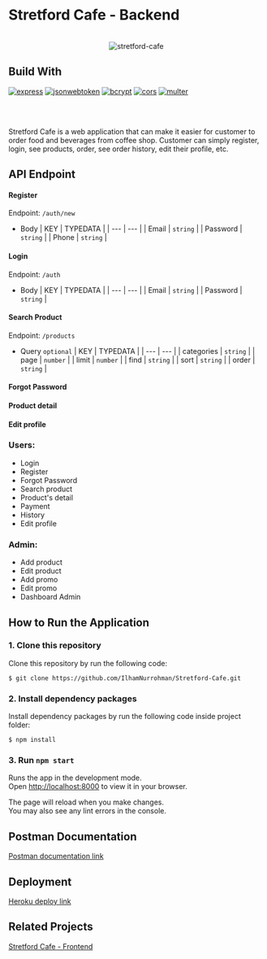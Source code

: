# Stretford Cafe - Backend

<br/>

<div style="display:flex; justify-content:center">
    <img src="public/images/coffee 1.png" alt="stretford-cafe" />
</div>

## Build With

[![express](https://img.shields.io/npm/v/express?label=express)](https://www.npmjs.com/package/express)
[![jsonwebtoken](https://img.shields.io/npm/v/jsonwebtoken?label=jsonwebtoken)](https://www.npmjs.com/package/jsonwebtoken)
[![bcrypt](https://img.shields.io/npm/v/bcrypt?label=bcrypt)](https://www.npmjs.com/package/bcrypt)
[![cors](https://img.shields.io/npm/v/cors?label=cors)](https://www.npmjs.com/package/cors)
[![multer](https://img.shields.io/npm/v/multer?label=multer)](https://www.npmjs.com/package/multer)

<br/>

<br/>

Stretford Cafe is a web application that can make it easier for customer to order food and beverages from coffee shop. Customer can simply register, login, see products, order, see order history, edit their profile, etc.

## API Endpoint

#### Register

Endpoint: `/auth/new`

- Body
  | KEY | TYPEDATA |
  | --- | --- |
  | Email | `string` |
  | Password | `string` |
  | Phone | `string` |

#### Login

Endpoint: `/auth`

- Body
  | KEY | TYPEDATA |
  | --- | --- |
  | Email | `string` |
  | Password | `string` |

#### Search Product

Endpoint: `/products`

- Query `optional`
  | KEY | TYPEDATA |
  | --- | --- |
  | categories | `string` |
  | page | `number` |
  | limit | `number` |
  | find | `string` |
  | sort | `string` |
  | order | `string` |

#### Forgot Password

#### Product detail

#### Edit profile

### Users:

- Login
- Register
- Forgot Password
- Search product
- Product's detail
- Payment
- History
- Edit profile

### Admin:

- Add product
- Edit product
- Add promo
- Edit promo
- Dashboard Admin

## How to Run the Application

### 1. Clone this repository

Clone this repository by run the following code:

```
$ git clone https://github.com/IlhamNurrohman/Stretford-Cafe.git
```

### 2. Install dependency packages

Install dependency packages by run the following code inside project folder:

```
$ npm install
```

### 3. Run `npm start`

Runs the app in the development mode.\
Open [http://localhost:8000](http://localhost:8000) to view it in your browser.

The page will reload when you make changes.\
You may also see any lint errors in the console.

## Postman Documentation

[Postman documentation link](https://documenter.getpostman.com/view/20653518/UyrEgZxu)

## Deployment

[Heroku deploy link](https://stretford-cafe.herokuapp.com/)

## Related Projects

[Stretford Cafe - Frontend](https://github.com/IlhamNurrohman/stretford-cafe-client.git)